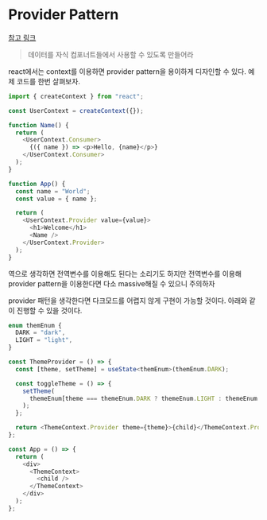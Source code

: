 # Provider Pattern

[참고 링크](https://mortenbarklund.com/blog/react-architecture-provider-pattern/)

> 데이터를 자식 컴포너트들에서 사용할 수 있도록 만들어라

react에서는 context를 이용하면 provider pattern을 용이하게 디자인할 수 있다. 예제 코드를 한번 살펴보자.

```typescript
import { createContext } from "react";

const UserContext = createContext({});

function Name() {
  return (
    <UserContext.Consumer>
      {({ name }) => <p>Hello, {name}</p>}
    </UserContext.Consumer>
  );
}

function App() {
  const name = "World";
  const value = { name };

  return (
    <UserContext.Provider value={value}>
      <h1>Welcome</h1>
      <Name />
    </UserContext.Provider>
  );
}
```

역으로 생각하면 전역변수를 이용해도 된다는 소리기도 하지만 전역변수를 이용해 provider pattern을 이용한다면 다소 massive해질 수 있으니 주의하자

provider 패턴을 생각한다면 다크모드를 어렵지 않게 구현이 가능할 것이다. 아래와 같이 진행할 수 있을 것이다.

```typescript
enum themEnum {
  DARK = "dark",
  LIGHT = "light",
}

const ThemeProvider = () => {
  const [theme, setTheme] = useState<themEnum>(themEnum.DARK);

  const toggleTheme = () => {
    setTheme(
      themeEnum[theme === themeEnum.DARK ? themeEnum.LIGHT : themeEnum.DARK]
    );
  };

  return <ThemeContext.Provider theme={theme}>{child}</ThemeContext.Provider>;
};

const App = () => {
  return (
    <div>
      <ThemeContext>
        <child />
      </ThemeContext>
    </div>
  );
};
```
